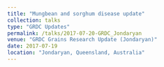```yaml
---
title: "Mungbean and sorghum disease update"
collection: talks
type: "GRDC Updates"
permalink: /talks/2017-07-20-GRDC_Jondaryan
venue: "GRDC Grains Research Update (Jondaryan)"
date: 2017-07-19
location: "Jondaryan, Queensland, Australia"
---
```

